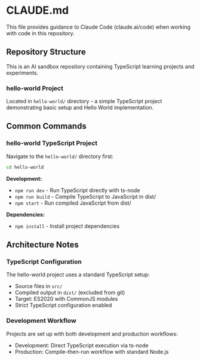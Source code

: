 # CLAUDE.md

This file provides guidance to Claude Code (claude.ai/code) when working with code in this repository.

## Repository Structure

This is an AI sandbox repository containing TypeScript learning projects and experiments.

### hello-world Project

Located in `hello-world/` directory - a simple TypeScript project demonstrating basic setup and Hello World implementation.

## Common Commands

### hello-world TypeScript Project

Navigate to the `hello-world/` directory first:

```bash
cd hello-world
```

**Development:**
- `npm run dev` - Run TypeScript directly with ts-node
- `npm run build` - Compile TypeScript to JavaScript in dist/
- `npm start` - Run compiled JavaScript from dist/

**Dependencies:**
- `npm install` - Install project dependencies

## Architecture Notes

### TypeScript Configuration

The hello-world project uses a standard TypeScript setup:
- Source files in `src/`
- Compiled output in `dist/` (excluded from git)
- Target: ES2020 with CommonJS modules
- Strict TypeScript configuration enabled

### Development Workflow

Projects are set up with both development and production workflows:
- Development: Direct TypeScript execution via ts-node
- Production: Compile-then-run workflow with standard Node.js